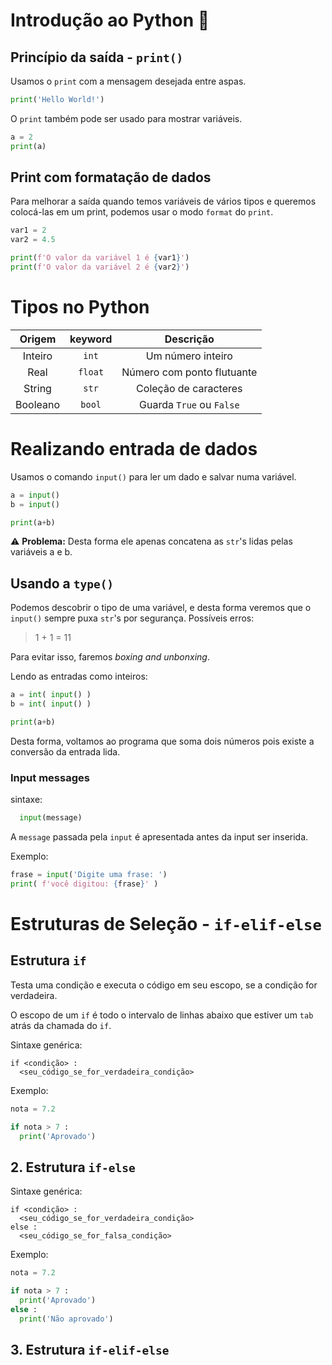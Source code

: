 # Introdução ao Python 🐍

## Princípio da saída - `print()`

Usamos o `print` com a mensagem desejada entre aspas.

```py
print('Hello World!')
```

O `print` também pode ser usado para mostrar variáveis.

```py
a = 2
print(a)
```

## Print com formatação de dados

Para melhorar a saída quando temos variáveis de vários tipos e queremos colocá-las em um print, podemos usar o modo `format` do `print`.

```py
var1 = 2
var2 = 4.5

print(f'O valor da variável 1 é {var1}')
print(f'O valor da variável 2 é {var2}')
```

# Tipos no **Python**

|Origem| keyword | Descrição |
|:-:|:-:|:-:|
|Inteiro| `int` | Um número inteiro |
|Real| `float`| Número com ponto flutuante |
|String | `str`| Coleção de caracteres |
| Booleano | `bool` | Guarda `True` ou `False` |

# Realizando entrada de dados

Usamos o comando `input()` para ler um dado e salvar numa variável.

```py
a = input()
b = input()

print(a+b)
```

⚠️ **Problema:** Desta forma ele apenas concatena as `str`'s lidas pelas variáveis a e b.

## Usando a `type()`

Podemos descobrir o tipo de uma variável, e desta forma veremos que o `input()` sempre puxa `str`'s por segurança. Possíveis erros:

> 1 + 1 = 11

Para evitar isso, faremos *boxing and unbonxing*.

Lendo as entradas como inteiros:
```py
a = int( input() ) 
b = int( input() ) 

print(a+b)
```
Desta forma, voltamos ao programa que soma dois números pois existe a conversão da entrada lida.

### Input messages

sintaxe:
```py
  input(message)
```

A `message` passada pela `input` é apresentada antes da input ser inserida.

Exemplo:
```py
frase = input('Digite uma frase: ')
print( f'você digitou: {frase}' )
```

# Estruturas de Seleção - `if-elif-else`

## Estrutura `if`

Testa uma condição e executa o código em seu escopo, se a condição for verdadeira.

O escopo de um `if` é todo o intervalo de linhas abaixo que estiver um `tab` atrás da chamada do `if`.

Sintaxe genérica:
```
if <condição> :  
  <seu_código_se_for_verdadeira_condição>
```

Exemplo:
```py
nota = 7.2

if nota > 7 :
  print('Aprovado')
```

## 2. Estrutura `if-else`

Sintaxe genérica:
```
if <condição> :  
  <seu_código_se_for_verdadeira_condição>
else :
  <seu_código_se_for_falsa_condição>
```
Exemplo:
```py
nota = 7.2

if nota > 7 :
  print('Aprovado')
else :
  print('Não aprovado')
```

## 3. Estrutura `if-elif-else`

```py

```
